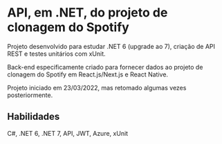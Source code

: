 # API, em .NET, do projeto de clonagem do Spotify

Projeto desenvolvido para estudar .NET 6 (upgrade ao 7), criação de API REST e testes unitários com xUnit. 

Back-end especificamente criado para fornecer dados ao projeto de clonagem do Spotify em React.js/Next.js e React Native.

Projeto iniciado em 23/03/2022, mas retomado algumas vezes posteriormente.

## Habilidades
C#, .NET 6, .NET 7, API, JWT, Azure, xUnit
